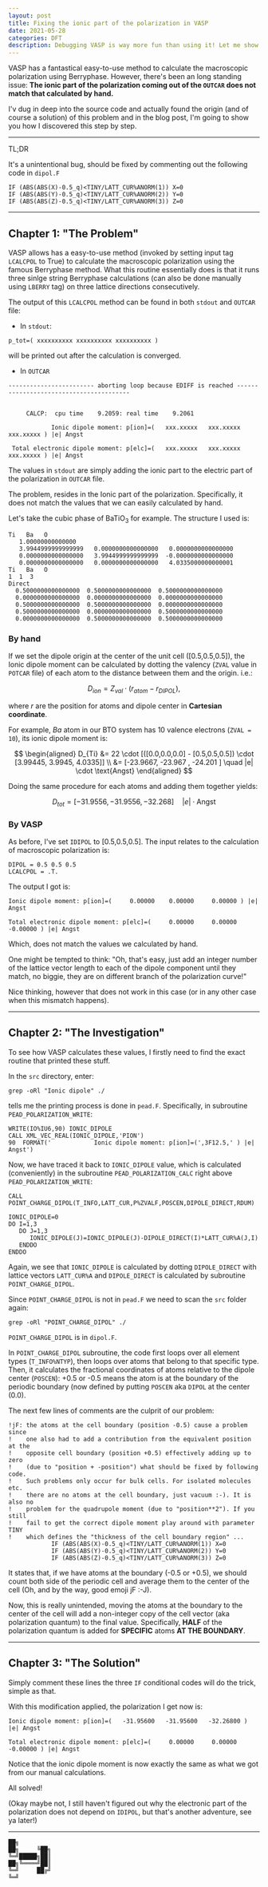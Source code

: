 ```yaml
---
layout: post
title: Fixing the ionic part of the polarization in VASP
date: 2021-05-28
categories: DFT
description: Debugging VASP is way more fun than using it! Let me show you how I fixed the Ionic part of the polarization step by step! :-J
---
```


VASP has a fantastical easy-to-use method to calculate the macroscopic polarization using Berryphase. However, there's been an long standing issue: __The ionic part of the polarization coming out of the `OUTCAR` does not match that calculated by hand.__

I'v dug in deep into the source code and actually found the origin (and of course a solution) of this problem and in the blog post, I'm going to show you how I discovered this step by step.

---
TL;DR

It's a unintentional bug, should be fixed by commenting out the following code in `dipol.F`

```
IF (ABS(ABS(X)-0.5_q)<TINY/LATT_CUR%ANORM(1)) X=0
IF (ABS(ABS(Y)-0.5_q)<TINY/LATT_CUR%ANORM(2)) Y=0
IF (ABS(ABS(Z)-0.5_q)<TINY/LATT_CUR%ANORM(3)) Z=0
```
---

## Chapter 1: "The Problem"

VASP allows has a easy-to-use method (invoked by setting input tag `LCALCPOL` to True) to calculate the macroscopic polarization using the famous Berryphase method. What this routine essentially does is that it runs three sinlge string Berryphase calculations (can also be done manually using `LBERRY` tag) on three lattice directions consecutively.

 The output of this `LCALCPOL` method can be found in both `stdout` and `OUTCAR` file:

- In `stdout`:

 ```
 p_tot=( xxxxxxxxxx xxxxxxxxxx xxxxxxxxxx )
 ```
 will be printed out after the calculation is converged.

- In `OUTCAR`

```
------------------------ aborting loop because EDIFF is reached ----------------------------------------


     CALCP:  cpu time    9.2059: real time    9.2061

            Ionic dipole moment: p[ion]=(   xxx.xxxxx   xxx.xxxxx   xxx.xxxxx ) |e| Angst

 Total electronic dipole moment: p[elc]=(   xxx.xxxxx   xxx.xxxxx   xxx.xxxxx ) |e| Angst

```

The values in `stdout` are simply adding the ionic part to the electric part of the polarization in `OUTCAR` file.

The problem, resides in the Ionic part of the polarization. Specifically, it does not match the values that we can easily calculated by hand.

Let's take the cubic phase of $\mathrm{BaTiO_3}$ for example. The structure I used is:

```
Ti   Ba   O
   1.00000000000000
   3.9944999999999999   0.0000000000000000   0.0000000000000000
   0.0000000000000000   3.9944999999999999  -0.0000000000000000
   0.0000000000000000   0.0000000000000000   4.0335000000000001
Ti   Ba   O
1  1  3
Direct
  0.5000000000000000  0.5000000000000000  0.5000000000000000
  0.0000000000000000  0.0000000000000000  0.0000000000000000
  0.5000000000000000  0.5000000000000000  0.0000000000000000
  0.5000000000000000  0.0000000000000000  0.5000000000000000
  0.0000000000000000  0.5000000000000000  0.5000000000000000
```

### By hand

If we set the dipole origin at the center of the unit cell ([0.5,0.5,0.5]), the Ionic dipole moment can be calculated by dotting the valency (`ZVAL` value in `POTCAR` file) of each atom to the distance between them and the origin. i.e.:

$$
D_{ion} = Z_{val} \cdot \left(r_{atom} - r_{DIPOL}\right),
$$

where $r$ are the position for atoms and dipole center in __Cartesian coordinate__.

For example, $Ba$ atom in our BTO system has 10 valence electrons (`ZVAL = 10`), its ionic dipole moment is:

$$
\begin{aligned}
D_{Ti} &= 22 \cdot [([0.0,0.0,0.0] - [0.5,0.5,0.5]) \cdot [3.99445, 3.9945, 4.0335]] \\
&= [-23.9667, -23.967 , -24.201 ] \quad |e| \cdot \text{Angst}
\end{aligned}
$$

Doing the same procedure for each atoms and adding them together yields:

$$
D_{tot} = [-31.9556,	-31.9556,	-32.268] \quad |e| \cdot \text{Angst}
$$

### By VASP

As before, I've set `IDIPOL` to [0.5,0.5,0.5]. The input relates to the calculation of macroscopic polarization is:

```
DIPOL = 0.5 0.5 0.5
LCALCPOL = .T.
```

The output I got is:

```
Ionic dipole moment: p[ion]=(     0.00000    0.00000     0.00000 ) |e| Angst

Total electronic dipole moment: p[elc]=(     0.00000     0.00000    -0.00000 ) |e| Angst
```

Which, does not match the values we calculated by hand.

One might be tempted to think: "Oh, that's easy, just add an integer number of the lattice vector length to each of the dipole component until they match, no biggie, they are on different branch of the polarization curve!"

Nice thinking, however that does not work in this case (or in any other case when this mismatch happens).


---


## Chapter 2: "The Investigation"

To see how VASP calculates these values, I firstly need to find the exact routine that printed these stuff.

In the `src` directory, enter:

```
grep -oRl "Ionic dipole" ./
```

tells me the printing process is done in `pead.F`. Specifically, in subroutine `PEAD_POLARIZATION_WRITE`:

```
WRITE(IO%IU6,90) IONIC_DIPOLE
CALL XML_VEC_REAL(IONIC_DIPOLE,'PION')
90  FORMAT('            Ionic dipole moment: p[ion]=(',3F12.5,' ) |e| Angst')
```

Now, we have traced it back to `IONIC_DIPOLE` value, which is calculated (conveniently) in the subroutine `PEAD_POLARIZATION_CALC` right above `PEAD_POLARIZATION_WRITE`:

```
CALL POINT_CHARGE_DIPOL(T_INFO,LATT_CUR,P%ZVALF,POSCEN,DIPOLE_DIRECT,RDUM)

IONIC_DIPOLE=0
DO I=1,3
   DO J=1,3
      IONIC_DIPOLE(J)=IONIC_DIPOLE(J)-DIPOLE_DIRECT(I)*LATT_CUR%A(J,I)
   ENDDO
ENDDO
```

Again, we see that `IONIC_DIPOLE` is calculated by dotting `DIPOLE_DIRECT` with lattice vectors `LATT_CUR%A` and `DIPOLE_DIRECT` is calculated by subroutine `POINT_CHARGE_DIPOL`.

Since `POINT_CHARGE_DIPOL` is not in `pead.F` we need to scan the `src` folder again:

```
grep -oRl "POINT_CHARGE_DIPOL" ./
```

`POINT_CHARGE_DIPOL` is in `dipol.F`.

In `POINT_CHARGE_DIPOL` subroutine, the code first loops over all element types (`T_INFO%NTYP`), then loops over atoms that belong to that specific type.
Then, it calculates the fractional coordinates of atoms relative to the dipole center (`POSCEN`): +0.5 or -0.5 means the atom is at the boundary of the periodic boundary (now defined by putting `POSCEN` aka `DIPOL` at the center (0.0).

The next few lines of comments are the culprit of our problem:

```
!jF: the atoms at the cell boundary (position -0.5) cause a problem since
!    one also had to add a contribution from the equivalent position at the
!    opposite cell boundary (position +0.5) effectively adding up to zero
!    (due to "position + -position") what should be fixed by following code.
!    Such problems only occur for bulk cells. For isolated molecules etc.
!    there are no atoms at the cell boundary, just vacuum :-). It is also no
!    problem for the quadrupole moment (due to "position**2"). If you still
!    fail to get the correct dipole moment play around with parameter TINY
!    which defines the "thickness of the cell boundary region" ...
            IF (ABS(ABS(X)-0.5_q)<TINY/LATT_CUR%ANORM(1)) X=0
            IF (ABS(ABS(Y)-0.5_q)<TINY/LATT_CUR%ANORM(2)) Y=0
            IF (ABS(ABS(Z)-0.5_q)<TINY/LATT_CUR%ANORM(3)) Z=0
```

It states that, if we have atoms at the boundary (-0.5 or +0.5), we should count both side of the periodic cell and average them to the center of the cell (Oh, and by the way, good emoji jF :-J).

Now, this is really unintended, moving the atoms at the boundary to the center of the cell will add a non-integer copy of the cell vector (aka polarization quantum) to the final value. Specifically, __HALF__ of the polarization quantum is added for __SPECIFIC__ atoms __AT THE BOUNDARY__.

---

## Chapter 3: "The Solution"

Simply comment these lines the three `IF` conditional codes will do the trick, simple as that.

With this modification applied, the polarization I get now is:

```
Ionic dipole moment: p[ion]=(   -31.95600   -31.95600   -32.26800 ) |e| Angst

Total electronic dipole moment: p[elc]=(     0.00000     0.00000    -0.00000 ) |e| Angst
```

Notice that the ionic dipole moment is now exactly the same as what we got from our manual calculations.

All solved!

(Okay maybe not, I still haven't figured out why the electronic part of the polarization does not depend on `IDIPOL`, but that's another adventure, see ya later!)

---
```
██╗
██╗     ╚██╗
╚═╝█████╗██║
██╗╚════╝██║
╚═╝     ██╔╝
╚═╝
```
